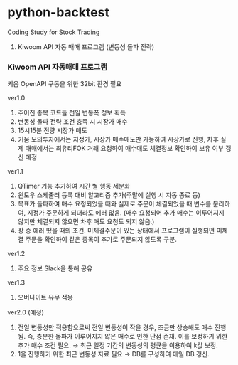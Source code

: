 # python-backtest

Coding Study for Stock Trading

1. Kiwoom API 자동 매매 프로그램 (변동성 돌파 전략)

### Kiwoom API 자동매매 프로그램

키움 OpenAPI 구동을 위한 32bit 환경 필요

ver1.0

1. 주어진 종목 코드들 전일 변동폭 정보 획득
1. 변동성 돌파 전략 조건 충족 시 시장가 매수
1. 15시15분 전량 시장가 매도
1. 키움 모의투자에서는 지정가, 시장가 매수매도만 가능하여 시장가로 진행, 차후 실제 매매에서는 최유리FOK 거래 요청하여 매수매도 체결정보 확인하여 보유 여부 갱신 예정

ver1.1

1. QTimer 기능 추가하여 시간 별 행동 세분화
2. 윈도우 스케줄러 등록 대비 알고리즘 추가(주말에 실행 시 자동 종료 등)
3. 목표가 돌파하여 매수 요청되었을 때와 실제로 주문이 체결되었을 때 변수를 분리하여, 지정가 주문하게 되더라도 에러 없음. (매수 요청되어 추가 매수는 이루어지지 않지만 체결되지 않으면 차후 매도 요청도 되지 않음.)
4. 장 중 에러 떴을 때의 조건. 미체결주문이 있는 상태에서 프로그램이 실행되면 미체결 주문을 확인하여 같은 종목이 추가로 주문되지 않도록 구분.

ver1.2

1. 주요 정보 Slack을 통해 공유

ver1.3

1. 오버나이트 유무 적용

ver2.0 (예정)

1. 전일 변동성만 적용함으로써 전일 변동성이 작을 경우, 조금만 상승해도 매수 진행됨. 즉, 충분한 돌파가 이루어지지 않은 매수로 인한 단점 존재. 이를 보정하기 위한 추가 매수 조건 필요. → 최근 일정 기간의 변동성의 평균을 이용하여 k값 보정.
2. 1을 진행하기 위한 최근 변동성 자료 필요 → DB를 구성하여 매일 DB 갱신.
